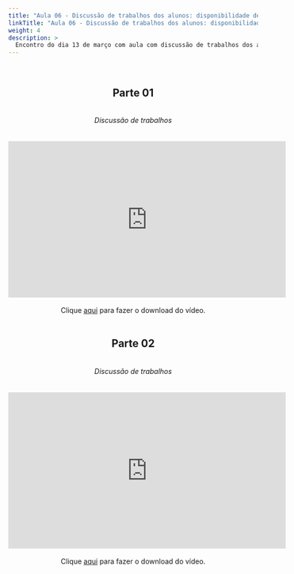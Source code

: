 ```yaml
---
title: "Aula 06 - Discussão de trabalhos dos alunos: disponibilidade de sequências e quantidade de espécies reconhecidas"
linkTitle: "Aula 06 - Discussão de trabalhos dos alunos: disponibilidade de sequências e quantidade de espécies reconhecidas"
weight: 4
description: >
  Encontro do dia 13 de março com aula com discussão de trabalhos dos alunos, focando na disponibilidade de sequências e quantidade de espécies reconhecidas
---
```


<br>
<div align="center">
<h2>Parte 01</h2>
<br>
<i>Discussão de trabalhos</i>
<br><br><br>
<iframe width="560" height="315" src="https://www.youtube.com/embed/FHbyK6GCAOM" frameborder="0" allow="accelerometer; autoplay; clipboard-write; encrypted-media; gyroscope; picture-in-picture" allowfullscreen></iframe>
<br><br>
Clique <a href="https://photos.app.goo.gl/P7HhsWzk8WDHaX8Z9">aqui</a> para fazer o download do vídeo.
<br><br>

<h2>Parte 02</h2>
<br>
<i>Discussão de trabalhos</i>
<br><br><br>
<iframe width="560" height="315" src="https://www.youtube.com/embed/QvEIuEyCFr4" frameborder="0" allow="accelerometer; autoplay; clipboard-write; encrypted-media; gyroscope; picture-in-picture" allowfullscreen></iframe>
<br><br>
Clique <a href="https://photos.app.goo.gl/fvFRDBed1F5tfWnz8">aqui</a> para fazer o download do vídeo.
<br><br>

</div>